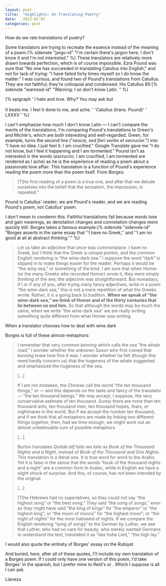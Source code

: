 ```yaml
---
layout: post
title:  "Highlights: On Translating Poetry"
date:   2023-02-01 
categories: post
---
```


How do we rate translations of poetry? 

Some translators are trying to recreate the essence instead of the meaning of a poem.{% sidenote "jargo-id" "I'm certain there's jargon here, I don't know it and I'm not interested." %}  These translators are relatively more drawn towards perfection, which is of course impossible. Ezra Pound was sure that "No one has succeeded in translating Catullus into English," and not for lack of trying: "I have failed forty times myself so I do know the matter." I was curious, and found two of Pound's translations from Catullus. They are not faithful; they're colloquial and condensed. His Catullus 85:{% sidenote "warnsod-id" "Warning: I *so* don't know Latin. " %} 

{% epigraph ' I hate and love. Why? You may ask but <br> <br> It beats me. I feel it done to me, and ache. ' 'Catullus (trans. Pound)' ' LXXXV ' %}

I can't emphasize how much I don't know Latin — I can't compare the merits of the translations. I'm comparing Pound's translations to Green's and Michie's, which are both interesting and well-regarded. Green, for example, turns the second line ("*nescio, sed fieri sentio et excrucior.*") into "I have no idea. I just feel it. I am crucified." Google Translate gave me "I do not know, but I feel it happening and I am tormented." Pound isn't as interested in the words (*excrucior,* I am crucified, I am tormented are rendered as I ache) as he is the experience of reading a poem about a passionate love affair. This translation is a function of Pound's experience reading the poem more than the poem itself. From Borges: 

> [T]he first reading of a poem is a true one, and after that we delude ourselves into the belief that the sensation, the impression, is repeated.” 

Pound is Catullus' reader; we are Pound's reader, and we are reading Pound's poem, not Catullus' poem. 

I don't mean to condemn this. Faithful translations fail because words lose and gain meanings, as denotation changes and connotation changes more quickly still. Borges takes a famous example:{% sidenote "sidenote-id" "Borges asserts in the same essay that ''I have no Greek,'' and ''I am no good at all at abstract thinking.''" %}  

> Let us take an adjective that once was commonplace. I have no Greek, but I think that the Greek is *oinopa pontos*, and the common English rendering is “the wine-dark sea.” I suppose the word “dark” is slipped in to make things easier for the reader. Perhaps it would be “the winy sea,” or something of the kind. I am sure that when Homer (or the many Greeks who recorded Homer) wrote it, they were simply thinking of the sea; the adjective was straightforward. But nowadays, if I or if any of you, after trying many fancy adjectives, write in a poem “the wine-dark sea,” this is not a mere repetition of what the Greeks wrote. Rather, it is a going back to tradition. **When we speak of “the wine-dark sea,” we think of Homer and of the thirty centuries that lie between us and him.** So that although the words may be much the same, when we write “the wine-dark sea” we are really writing something quite different from what Homer was writing.

When a translator chooses how to deal with wine dark

Borges is full of these almost-metaphors: 

> I remember that very common *kenning* which calls the sea “the whale road.” I wonder whether the unknown Saxon who first coined that *kenning* knew how fine it was. I wonder whether he felt (though this need hardly concern us) that the hugeness of the whale suggested and emphasized the hugeness of the sea.
> 
> [...]
> 
> If I am not mistaken, the Chinese call the world “the ten thousand things,” or — and this depends on the taste and fancy of the translator — “the ten thousand beings.” We may accept, I suppose, the very conservative estimate of ten thousand. Surely there are more than ten thousand ants, ten thousand men, ten thousand hopes, fears, or nightmares in the world. But if we accept the number ten thousand, and if we think that all metaphors are made by linking two different things together, then, had we time enough, we might work out an almost unbelievable sum of possible metaphors
> 
> [...]
> 
> Burton translates *Quitab alif laila wa laila* as *Book of the Thousand Nights and a Night*, instead of *Book of the Thousand and One Nights*. This translation is a literal one. It is true word for word to the Arabic. Yet it is false in the sense that the words “book of the thousand nights and a night” are a common form in Arabic, while in English we have a slight shock of surprise. And this, of course, has not been intended by the original.
> 
> [...]
> 
> [T]he Hebrews had no superlatives, so they could not say “the highest song” or “the best song.” They said “the song of songs,” even as they might have said “the king of kings” for “the emperor” or “the highest king”; or “the moon of moons” for “the highest moon”; or “the night of nights” for the most hallowed of nights. If we compare the English rendering “song of songs” to the German by Luther, we see that Luther, who had no care for beauty, who merely wanted Germans to understand the text, translated it as “das hohe Lied,” “the high lay.”

I would also quote the entirety of Borges' essay on the Rubiyat

And buried, here, after all of these quotes, I'll include my own translation of a Borges poem. If I could only have one version of this poem, I'd take Borges' in the spanish, but I prefer mine to Reid's or . Which I suppose is all I can ask. 

Llaneza
